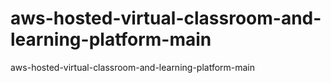 # aws-hosted-virtual-classroom-and-learning-platform-main
aws-hosted-virtual-classroom-and-learning-platform-main
